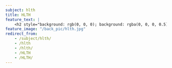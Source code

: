 ```yaml
---
subject: hlth
title: HLTH
feature_text: |
    <h2 style="background: rgb(0, 0, 0); background: rgba(0, 0, 0, 0.5); color: #f1f1f1; padding: 10px;">HLTH</h2>
feature_image: "/back_pic/hlth.jpg"
redirect_from:
    - /subject/hlth/
    - /hlth
    - /hlth/
    - /HLTH
    - /HLTH/
---
```

